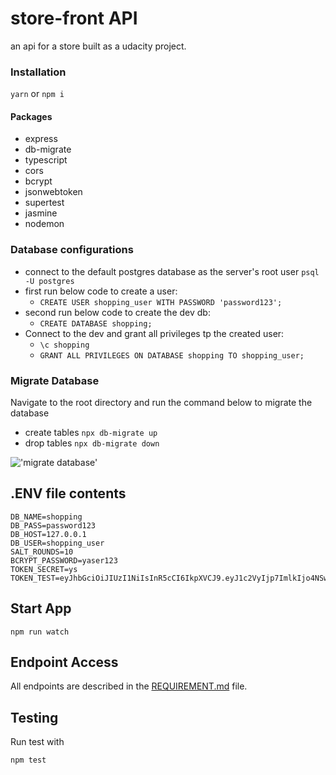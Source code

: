 # store-front API

an api for a store built as a udacity project.

### Installation

`yarn` or `npm i`

#### Packages

- express
- db-migrate
- typescript
- cors
- bcrypt
- jsonwebtoken
- supertest
- jasmine
- nodemon

### Database configurations

- connect to the default postgres database as the server's root user `psql -U postgres`
- first run below code to create a user:
  - `CREATE USER shopping_user WITH PASSWORD 'password123';`
- second run below code to create the dev db:
  - `CREATE DATABASE shopping;`
- Connect to the dev and grant all privileges tp the created user:
  - `\c shopping`
  - `GRANT ALL PRIVILEGES ON DATABASE shopping TO shopping_user;`

### Migrate Database

Navigate to the root directory and run the command below to migrate the database

- create tables
  `npx db-migrate up`
- drop tables
  `npx db-migrate down`

!['migrate database'](./docs/migrate_up.png)

## .ENV file contents

```
DB_NAME=shopping
DB_PASS=password123
DB_HOST=127.0.0.1
DB_USER=shopping_user
SALT_ROUNDS=10
BCRYPT_PASSWORD=yaser123
TOKEN_SECRET=ys
TOKEN_TEST=eyJhbGciOiJIUzI1NiIsInR5cCI6IkpXVCJ9.eyJ1c2VyIjp7ImlkIjo4NSwiZmlyc3RuYW1lIjoiQW1tYXIiLCJsYXN0bmFtZSI6Iklzc2EiLCJwYXNzd29yZCI6IiQyYiQxMCROQTV6LzRlMFhIcTk3YkVFM2hha2dlWnlJZmU3dWpjZFMyY29XVHJnR0drU0hTdExLODRPaSJ9LCJpYXQiOjE2NzU2MTUxNDV9.hFOmSOFEyuPlSc7_ZwD5pQWLypvC0YOOYLXvL9MegLQ
```

## Start App

`npm run watch`

## Endpoint Access

All endpoints are described in the [REQUIREMENT.md](REQUIREMENTS.md) file.

## Testing

Run test with

`npm test`
